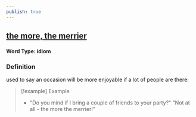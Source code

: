 ```yaml
---
publish: true
---
```

## [the more, the merrier](https://dictionary.cambridge.org/dictionary/english/the-more,-the-merrier)

#### Word Type: idiom
### Definition
used to say an occasion will be more enjoyable if a lot of people are there:

>[!example] Example
> - "Do you mind if I bring a couple of friends to your party?" "Not at all - the more the merrier!"
